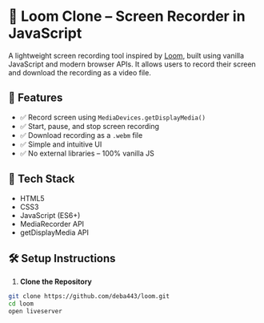 # 🎥 Loom Clone – Screen Recorder in JavaScript

A lightweight screen recording tool inspired by [Loom](https://www.loom.com/), built using vanilla JavaScript and modern browser APIs. It allows users to record their screen and download the recording as a video file.

## 🚀 Features

- ✅ Record screen using `MediaDevices.getDisplayMedia()`
- ✅ Start, pause, and stop screen recording
- ✅ Download recording as a `.webm` file
- ✅ Simple and intuitive UI
- ✅ No external libraries – 100% vanilla JS

## 🧰 Tech Stack

- HTML5
- CSS3
- JavaScript (ES6+)
- MediaRecorder API
- getDisplayMedia API


## 🛠️ Setup Instructions

1. **Clone the Repository**

```bash
git clone https://github.com/deba443/loom.git
cd loom
open liveserver
